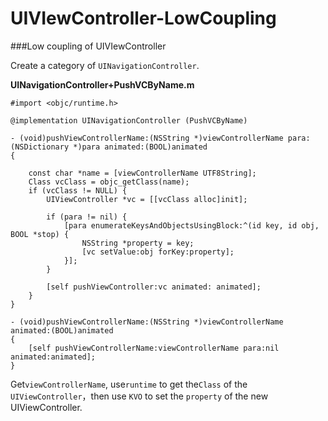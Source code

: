 # UIVIewController-LowCoupling
###Low coupling of UIVIewController

Create a category of `UINavigationController`.

**UINavigationController+PushVCByName.m**

	#import <objc/runtime.h>

	@implementation UINavigationController (PushVCByName)

	- (void)pushViewControllerName:(NSString *)viewControllerName para:(NSDictionary *)para animated:(BOOL)animated
	{
	   
	    const char *name = [viewControllerName UTF8String];
	    Class vcClass = objc_getClass(name);
	    if (vcClass != NULL) {
	        UIViewController *vc = [[vcClass alloc]init];
	        
	        if (para != nil) {
	            [para enumerateKeysAndObjectsUsingBlock:^(id key, id obj, BOOL *stop) {
	                NSString *property = key;
	                [vc setValue:obj forKey:property];
	            }];
	        }
	        
	        [self pushViewController:vc animated: animated];
	    }
	}

	- (void)pushViewControllerName:(NSString *)viewControllerName animated:(BOOL)animated
	{
	    [self pushViewControllerName:viewControllerName para:nil animated:animated];
	}

Get`viewControllerName`, use`runtime` to get the`Class` of the `UIViewController`，then use `KVO` to set the `property` of the new UIViewController.